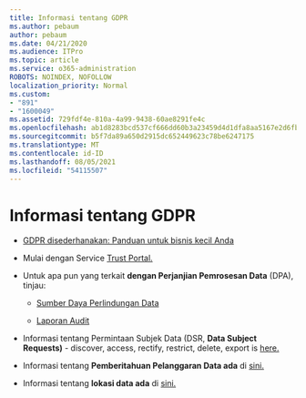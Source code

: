 ```yaml
---
title: Informasi tentang GDPR
ms.author: pebaum
author: pebaum
ms.date: 04/21/2020
ms.audience: ITPro
ms.topic: article
ms.service: o365-administration
ROBOTS: NOINDEX, NOFOLLOW
localization_priority: Normal
ms.custom:
- "891"
- "1600049"
ms.assetid: 729fdf4e-810a-4a99-9438-60ae8291fe4c
ms.openlocfilehash: ab1d8283bcd537cf666dd60b3a23459d4d1dfa8aa5167e2d6fb2a9b779b4b3e1
ms.sourcegitcommit: b5f7da89a650d2915dc652449623c78be6247175
ms.translationtype: MT
ms.contentlocale: id-ID
ms.lasthandoff: 08/05/2021
ms.locfileid: "54115507"
---
```

# <a name="information-about-gdpr"></a>Informasi tentang GDPR

- [GDPR disederhanakan: Panduan untuk bisnis kecil Anda](/microsoft-365/admin/security-and-compliance/gdpr-compliance)

- Mulai dengan Service [Trust Portal.](https://servicetrust.microsoft.com/ViewPage/GDPRGetStarted)

- Untuk apa pun yang terkait **dengan Perjanjian Pemrosesan Data** (DPA), tinjau:

  - [Sumber Daya Perlindungan Data](https://servicetrust.microsoft.com/ViewPage/TrustDocuments)

  - [Laporan Audit](https://servicetrust.microsoft.com/ViewPage/MSComplianceGuide)

- Informasi tentang Permintaan Subjek Data (DSR, **Data Subject Requests)** - discover, access, rectify, restrict, delete, export is [here.](/microsoft-365/compliance/gdpr-dsr-office365)

- Informasi tentang **Pemberitahuan Pelanggaran Data ada** di [sini.](https://servicetrust.microsoft.com/ViewPage/GDPRBreach)

- Informasi tentang **lokasi data ada** di [sini.](https://products.office.com/where-is-your-data-located?ms.officeurl=datamaps&amp;geo=All#All)
